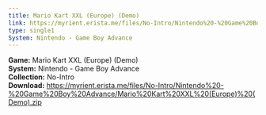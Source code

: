 ```yaml
---
title: Mario Kart XXL (Europe) (Demo)
link: https://myrient.erista.me/files/No-Intro/Nintendo%20-%20Game%20Boy%20Advance/Mario%20Kart%20XXL%20(Europe)%20(Demo).zip
type: single1
System: Nintendo - Game Boy Advance
---
```

<b>Game:</b> Mario Kart XXL (Europe) (Demo)<br>
<b>System:</b> Nintendo - Game Boy Advance<br>
<b>Collection:</b> No-Intro<br>
<b>Download:</b> https://myrient.erista.me/files/No-Intro/Nintendo%20-%20Game%20Boy%20Advance/Mario%20Kart%20XXL%20(Europe)%20(Demo).zip